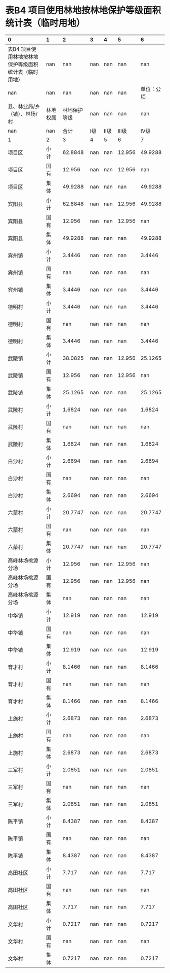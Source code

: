 # 表B4  项目使用林地按林地保护等级面积统计表（临时用地）

| 0                                                      | 1        | 2            | 3   | 4   | 5      | 6          |
|:-------------------------------------------------------|:---------|:-------------|:----|:----|:-------|:-----------|
| 表B4  项目使用林地按林地保护等级面积统计表（临时用地） | nan      | nan          | nan | nan | nan    | nan        |
| nan                                                    | nan      | nan          | nan | nan | nan    | 单位：公顷 |
| 县、林业局/乡（镇）、林场/村                           | 林地权属 | 林地保护等级 | nan | nan | nan    | nan        |
| nan                                                    | nan      | 合计         | Ⅰ级 | Ⅱ级 | Ⅲ级    | Ⅳ级        |
| 1                                                      | 2        | 3            | 4   | 5   | 6      | 7          |
| 项目区                                                 | 小  计   | 62.8848      | nan | nan | 12.956 | 49.9288    |
| 项目区                                                 | 国  有   | 12.956       | nan | nan | 12.956 | nan        |
| 项目区                                                 | 集　体   | 49.9288      | nan | nan | nan    | 49.9288    |
| 宾阳县                                                 | 小  计   | 62.8848      | nan | nan | 12.956 | 49.9288    |
| 宾阳县                                                 | 国  有   | 12.956       | nan | nan | 12.956 | nan        |
| 宾阳县                                                 | 集　体   | 49.9288      | nan | nan | nan    | 49.9288    |
| 宾州镇                                                 | 小  计   | 3.4446       | nan | nan | nan    | 3.4446     |
| 宾州镇                                                 | 国  有   | nan          | nan | nan | nan    | nan        |
| 宾州镇                                                 | 集　体   | 3.4446       | nan | nan | nan    | 3.4446     |
| 德明村                                                 | 小  计   | 3.4446       | nan | nan | nan    | 3.4446     |
| 德明村                                                 | 国  有   | nan          | nan | nan | nan    | nan        |
| 德明村                                                 | 集　体   | 3.4446       | nan | nan | nan    | 3.4446     |
| 武陵镇                                                 | 小  计   | 38.0825      | nan | nan | 12.956 | 25.1265    |
| 武陵镇                                                 | 国  有   | 12.956       | nan | nan | 12.956 | nan        |
| 武陵镇                                                 | 集　体   | 25.1265      | nan | nan | nan    | 25.1265    |
| 武陵村                                                 | 小  计   | 1.6824       | nan | nan | nan    | 1.6824     |
| 武陵村                                                 | 国  有   | nan          | nan | nan | nan    | nan        |
| 武陵村                                                 | 集　体   | 1.6824       | nan | nan | nan    | 1.6824     |
| 白沙村                                                 | 小  计   | 2.6694       | nan | nan | nan    | 2.6694     |
| 白沙村                                                 | 国  有   | nan          | nan | nan | nan    | nan        |
| 白沙村                                                 | 集　体   | 2.6694       | nan | nan | nan    | 2.6694     |
| 六蒙村                                                 | 小  计   | 20.7747      | nan | nan | nan    | 20.7747    |
| 六蒙村                                                 | 国  有   | nan          | nan | nan | nan    | nan        |
| 六蒙村                                                 | 集　体   | 20.7747      | nan | nan | nan    | 20.7747    |
| 高峰林场桃源分场                                       | 小  计   | 12.956       | nan | nan | 12.956 | nan        |
| 高峰林场桃源分场                                       | 国  有   | 12.956       | nan | nan | 12.956 | nan        |
| 高峰林场桃源分场                                       | 集　体   | nan          | nan | nan | nan    | nan        |
| 中华镇                                                 | 小  计   | 12.919       | nan | nan | nan    | 12.919     |
| 中华镇                                                 | 国  有   | nan          | nan | nan | nan    | nan        |
| 中华镇                                                 | 集　体   | 12.919       | nan | nan | nan    | 12.919     |
| 育才村                                                 | 小  计   | 8.1466       | nan | nan | nan    | 8.1466     |
| 育才村                                                 | 国  有   | nan          | nan | nan | nan    | nan        |
| 育才村                                                 | 集　体   | 8.1466       | nan | nan | nan    | 8.1466     |
| 上施村                                                 | 小  计   | 2.6873       | nan | nan | nan    | 2.6873     |
| 上施村                                                 | 国  有   | nan          | nan | nan | nan    | nan        |
| 上施村                                                 | 集　体   | 2.6873       | nan | nan | nan    | 2.6873     |
| 三军村                                                 | 小  计   | 2.0851       | nan | nan | nan    | 2.0851     |
| 三军村                                                 | 国  有   | nan          | nan | nan | nan    | nan        |
| 三军村                                                 | 集　体   | 2.0851       | nan | nan | nan    | 2.0851     |
| 陈平镇                                                 | 小  计   | 8.4387       | nan | nan | nan    | 8.4387     |
| 陈平镇                                                 | 国  有   | nan          | nan | nan | nan    | nan        |
| 陈平镇                                                 | 集　体   | 8.4387       | nan | nan | nan    | 8.4387     |
| 高田社区                                               | 小  计   | 7.717        | nan | nan | nan    | 7.717      |
| 高田社区                                               | 国  有   | nan          | nan | nan | nan    | nan        |
| 高田社区                                               | 集　体   | 7.717        | nan | nan | nan    | 7.717      |
| 文华村                                                 | 小  计   | 0.7217       | nan | nan | nan    | 0.7217     |
| 文华村                                                 | 国  有   | nan          | nan | nan | nan    | nan        |
| 文华村                                                 | 集　体   | 0.7217       | nan | nan | nan    | 0.7217     |